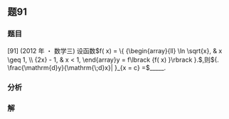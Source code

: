 ## 题91
### 题目
[91] (2012 年 ・ 数学三) 设函数$f( x)  = \{  {\begin{array}{ll} \ln \sqrt{x}, & x \geq  1, \\  {2x} - 1, & x < 1, \end{array}y = f\lbrack  {f( x) }\rbrack  }.$,则${. \frac{\mathrm{d}y}{\mathrm{\;d}x}| }_{x = c} =$_____.
### 分析

### 解
